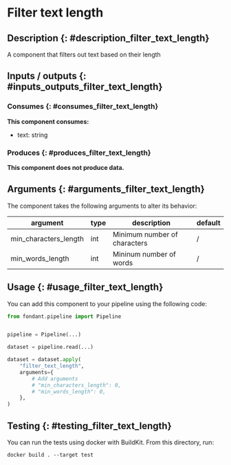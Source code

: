 # Filter text length

## Description {: #description_filter_text_length}
A component that filters out text based on their length

## Inputs / outputs  {: #inputs_outputs_filter_text_length}

### Consumes  {: #consumes_filter_text_length}
**This component consumes:**

- text: string





### Produces {: #produces_filter_text_length}


**This component does not produce data.**

## Arguments {: #arguments_filter_text_length}

The component takes the following arguments to alter its behavior:

| argument | type | description | default |
| -------- | ---- | ----------- | ------- |
| min_characters_length | int | Minimum number of characters | / |
| min_words_length | int | Mininum number of words | / |

## Usage {: #usage_filter_text_length}

You can add this component to your pipeline using the following code:

```python
from fondant.pipeline import Pipeline


pipeline = Pipeline(...)

dataset = pipeline.read(...)

dataset = dataset.apply(
    "filter_text_length",
    arguments={
        # Add arguments
        # "min_characters_length": 0,
        # "min_words_length": 0,
    },
)
```

## Testing {: #testing_filter_text_length}

You can run the tests using docker with BuildKit. From this directory, run:
```
docker build . --target test
```
